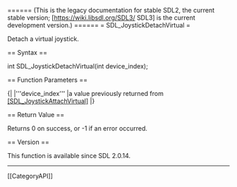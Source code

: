 ====== (This is the legacy documentation for stable SDL2, the current stable version; [https://wiki.libsdl.org/SDL3/ SDL3] is the current development version.) ======
= SDL_JoystickDetachVirtual =

Detach a virtual joystick.

== Syntax ==

<syntaxhighlight lang='c'>
int SDL_JoystickDetachVirtual(int device_index);
</syntaxhighlight>

== Function Parameters ==

{|
|'''device_index'''
|a value previously returned from [[SDL_JoystickAttachVirtual]]()
|}

== Return Value ==

Returns 0 on success, or -1 if an error occurred.

== Version ==

This function is available since SDL 2.0.14.

----
[[CategoryAPI]]


